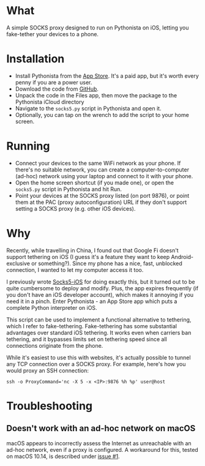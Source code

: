 # What

A simple SOCKS proxy designed to run on Pythonista on iOS, letting you fake-tether your devices to a phone. 

# Installation

- Install Pythonista from the [App Store](https://apps.apple.com/us/app/pythonista-3/id1085978097). It's a paid app, but it's worth every penny if you are a power user.
- Download the code from [GitHub](https://github.com/nneonneo/iOS-SOCKS-Server/archive/master.zip).
- Unpack the code in the Files app, then move the package to the Pythonista iCloud directory
- Navigate to the `socks5.py` script in Pythonista and open it. 
- Optionally, you can tap on the wrench to add the script to your home screen. 

# Running

- Connect your devices to the same WiFi network as your phone. If there's no suitable network, you can create a computer-to-computer (ad-hoc) network using your laptop and connect to it with your phone.
- Open the home screen shortcut (if you made one), or open the `socks5.py` script in Pythonista and hit Run. 
- Point your devices at the SOCKS proxy listed (on port 9876), or point them at the PAC (proxy autoconfiguration) URL if they don't support setting a SOCKS proxy (e.g. other iOS devices).

# Why

Recently, while travelling in China, I found out that Google Fi doesn't support tethering on iOS (I guess it's a feature they want to keep Android-exclusive or something?). Since my phone has a nice, fast, unblocked connection, I wanted to let my computer access it too.

I previously wrote [Socks5-iOS](https://github.com/nneonneo/socks5-ios) for doing exactly this, but it turned out to be quite cumbersome to deploy and modify. Plus, the app expires frequently (if you don't have an iOS developer account), which makes it annoying if you need it in a pinch. Enter Pythonista - an App Store app which puts a complete Python interpreter on iOS.

This script can be used to implement a functional alternative to tethering, which I refer to fake-tethering. Fake-tethering has some substantial advantages over standard iOS tethering. It works even when carriers ban tethering, and it bypasses limits set on tethering speed since all connections originate from the phone.

While it's easiest to use this with websites, it's actually possible to tunnel any TCP connection over a SOCKS proxy. For example, here's how you would proxy an SSH connection:

`ssh -o ProxyCommand='nc -X 5 -x <IP>:9876 %h %p' user@host`

# Troubleshooting

## Doesn't work with an ad-hoc network on macOS

macOS appears to incorrectly assess the Internet as unreachable with an ad-hoc network, even if a proxy is configured. A workaround for this, tested on macOS 10.14, is described under [issue #1](https://github.com/nneonneo/iOS-SOCKS-Server/issues/1#issuecomment-583989079).
